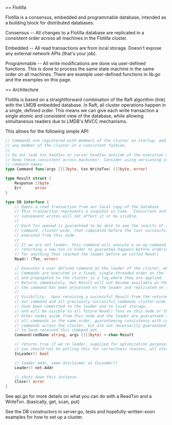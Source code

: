 ==
Flotilla

Flotilla is a consensus, embedded and programmable database, intended as a building block for distributed databases.

Consensus -- All changes to a Flotilla database are replicated in a consistent order across all machines in the Flotilla cluster.

Embedded -- All read transactions are from local storage.  Doesn't expose any external network APIs (that's your job).

Programmable -- All write modifications are done via user-defined functions.  This is done to process the same state machine in the same order on all machines.  There are example user-defined functions in lib.go and the examples on this page.

==
Architecture

Flotilla is based on a straightforward combination of the Raft algorithm (link) with the LMDB embedded database.  In Raft, all cluster operations happen in a single, defined order.
This means we can give each write transaction a single atomic and consistent view of the database, while allowing simultaneous readers due to LMDB's MVCC mechanisms.  

This allows for the following simple API:

```go
// Commands are registered with members of the cluster on startup, and can be executed from 
// any member of the cluster in a consistent fashion.
// 
// Do not leak txn handles or cursor handles outside of the execution of a command.
// Keep these consistent across machines!  Consider using versioning in your
// command names.
type Command func(args [][]byte, txn WriteTxn) ([]byte, error)

type Result struct {
	Response []byte
	Err      error
}

type DB interface {
	// Opens a read transaction from our local copy of the database
	// This transaction represents a snapshot in time.  Concurrent and
	// subsequent writes will not affect it or be visible.
	//
	// Each Txn opened is guaranteed to be able to see the results of any
	// command, cluster-wide, that completed before the last successful command
	// executed from this node.
	//
	// If we are not leader, this command will execute a no-op command through raft before
	// returning a new txn in order to guarantee happens-before ordering
	// for anything that reached the leader before we called Read()
	Read() (Txn, error)

	// Executes a user defined command on the leader of the cluster, wherever that may be.
	// Commands are executed in a fixed, single-threaded order on the leader
	// and propagated to the cluster in a log where they are applied.
	// Returns immediately, but Result will not become available on the returned chan until
	// the command has been processed on the leader and replicated on this node.
	//
	// Visibility:  Upon receiving a successful Result from the returned channel,
	// our command and all previously successful commands cluster-wide
	// have been committed to the leader and to local storage,
	// and will be visible to all future Read() Txns on this node or the leader.
	// Other nodes aside from this node and the leader are guaranteed to execute
	// all commands in the same order, guaranteeing consistency with concurrent
	// commands across the cluster, but are not necessarily guaranteed
	// to have received this command yet.
	Command(cmdName string, args [][]byte) <-chan Result

	// returns true if we're leader, supplied for optimization purposes only.
	// you should not be polling this for correctness reasons, all state changes should happen as Commands
	IsLeader() bool

	// leader addr, same disclaimer as IsLeader()
	Leader() net.Addr

	// shuts down this instance
	Close() error
}
```

See api.go for more details on what you can do with a ReadTxn and a WriteTxn.  (basically, get, scan, put)

See the DB constructors in server.go, tests and hopefully-written-soon examples for how to set up a cluster.